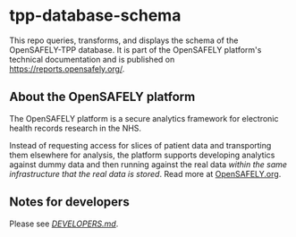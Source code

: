 # tpp-database-schema

This repo queries, transforms, and displays the schema of the OpenSAFELY-TPP database.
It is part of the OpenSAFELY platform's technical documentation
and is published on <https://reports.opensafely.org/>.

## About the OpenSAFELY platform

The OpenSAFELY platform is a secure analytics framework for electronic health records research in the NHS.

Instead of requesting access for slices of patient data and transporting them elsewhere for analysis,
the platform supports developing analytics against dummy data
and then running against the real data *within the same infrastructure that the real data is stored*.
Read more at [OpenSAFELY.org](https://opensafely.org).

## Notes for developers

Please see [_DEVELOPERS.md_](DEVELOPERS.md).
